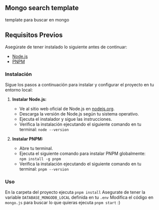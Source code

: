 ## Mongo search template

template para buscar en mongo

## Requisitos Previos

Asegúrate de tener instalado lo siguiente antes de continuar:

- [Node.js](https://nodejs.org/)
- [PNPM](https://pnpm.js.org/)

### Instalación

Sigue los pasos a continuación para instalar y configurar el proyecto en tu entorno local:

1.  **Instalar Node.js:**

    - Ve al sitio web oficial de Node.js en [nodejs.org](https://nodejs.org/).
    - Descarga la versión de Node.js según tu sistema operativo.
    - Ejecuta el instalador y sigue las instrucciones.
    - Verifica la instalación ejecutando el siguiente comando en tu terminal:
      `node --version`

2.  **Instalar PNPM:**

    - Abre tu terminal.
    - Ejecuta el siguiente comando para instalar PNPM globalmente:  
      `npm install -g pnpm`
    - Verifica la instalación ejecutando el siguiente comando en tu terminal:
      `pnpm --version`

### Uso

En la carpeta del proyecto ejecuta `pnpm install`
Asegurate de tener la variable `DATABASE_MONGODB_LOCAL` definida en tu `.env`
Modifica el código en `mongo.js` para buscar lo que quieras
ejecuta `pnpm start`
:)
